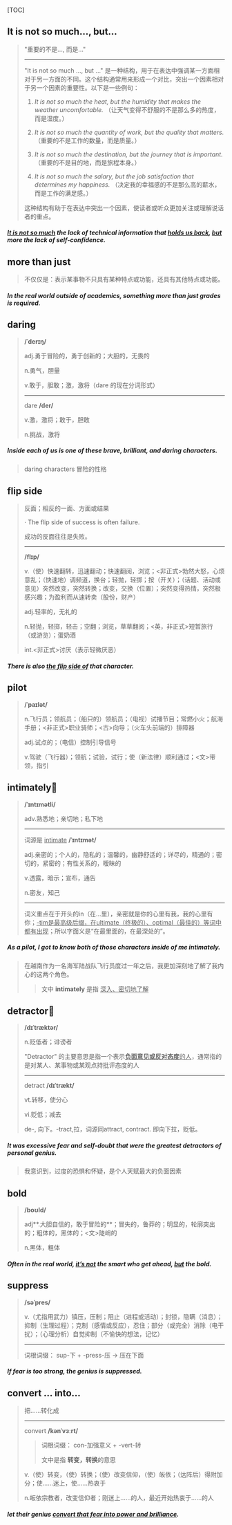 [TOC]

## It is not so much..., but...

> "重要的不是..., 而是..."
>
> ---
>
> "It is not so much ..., but ..." 是一种结构，用于在表达中强调某一方面相对于另一方面的不同。这个结构通常用来形成一个对比，突出一个因素相对于另一个因素的重要性。以下是一些例句：
>
> 1. *It is not so much the heat, but the humidity that makes the weather uncomfortable.* （让天气变得不舒服的不是那么多的热度，而是湿度。）
>   
> 2. *It is not so much the quantity of work, but the quality that matters.* （重要的不是工作的数量，而是质量。）
>
> 3. *It is not so much the destination, but the journey that is important.* （重要的不是目的地，而是旅程本身。）
>
> 4. *It is not so much the salary, but the job satisfaction that determines my happiness.* （决定我的幸福感的不是那么高的薪水，而是工作的满足感。）
>
> 这种结构有助于在表达中突出一个因素，使读者或听众更加关注或理解说话者的重点。

##### **<u>It is not so much</u>** the lack of technical information that <u>holds us back</u>, **<u>but</u>** more the lack of self-confidence.

## more than just

> 不仅仅是：表示某事物不只具有某种特点或功能，还具有其他特点或功能。

##### In the real world outside of academics, something **more than just** grades is required.

## daring

> **/ˈderɪŋ/**
>
> adj.勇于冒险的，勇于创新的；大胆的，无畏的
>
> n.勇气，胆量
>
> v.敢于，胆敢；激，激将（dare 的现在分词形式）
>
> ---
>
> dare	**/der/**
>
> v.激，激将；敢于，胆敢
>
> n.挑战，激将

##### Inside each of us is one of these brave, brilliant, and **daring** characters.

> daring characters 冒险的性格

## flip side

> 反面；相反的一面、方面或结果
>
> · The flip side of success is often failure.
>
> 成功的反面往往是失败。
>
> ---
>
> **/flɪp/**
>
> v.（使）快速翻转，迅速翻动；快速翻阅，浏览；<非正式>勃然大怒，心烦意乱；（快速地）调频道，换台；轻抛，轻掷；按（开关）；（话题、活动或意见）突然改变，突然转换；改变，交换（位置）；突然变得热情，突然极感兴趣；为盈利而从速转卖（股份，财产）
>
> adj.轻率的，无礼的
>
> n.轻抛，轻掷，轻击；空翻；浏览，草草翻阅；<英，非正式>短暂旅行（或游览）；蛋奶酒
>
> int.<非正式>讨厌（表示轻微厌恶）

##### There is also <u>the **flip** **side** of</u> that character.

## pilot

> **/ˈpaɪlət/**
>
> n.飞行员；领航员；（船只的）领航员；（电视）试播节目；常燃小火；航海手册；<非正式>职业骑师；<古>向导；（火车头前端的）排障器
>
> adj.试点的；（电信）控制引导信号
>
> v.驾驶（飞行器）；领航；试验，试行；使（新法律）顺利通过；<文>带领，指引

## intimately🚩

> **/ˈɪntɪmətli/**
>
> adv.熟悉地；亲切地；私下地
>
> ---
>
> 词源是 	<u>intimate</u>	**/ˈɪntɪmət/**	
>
> adj.亲密的；个人的，隐私的；温馨的，幽静舒适的；详尽的，精通的；密切的，紧密的；有性关系的，暧昧的
>
> v.透露，暗示；宣布，通告
>
> n.密友，知己
>
> ---
>
> 词义重点在于开头的in（在...里），亲密就是你的心里有我，我的心里有你；<u>-tim是最高级后缀，在ultimate（终极的）、optimal（最佳的）等词中都有出现</u>；所以字面义是“在最里面的，在最深处的”。

##### As a **pilot**, I got to know both of those characters inside of me **intimately**.

> 在越南作为一名海军陆战队飞行员度过一年之后，我更加深刻地了解了我内心的这两个角色。
>
> > 文中 **intimately** 是指 <u>深入、密切地了解</u>

## detractor🚩

> **/dɪˈtræktər/**
>
> n.贬低者；诽谤者
>
> "Detractor" 的主要意思是指一个表示<u>**负面意见或反对态度**的人</u>，通常指的是对某人、某事物或某观点持批评态度的人
>
> ---
>
> detract	**/dɪˈtrækt/**
>
> vt.转移，使分心
>
> vi.贬低；减去
>
> de-, 向下。-tract,拉，词源同attract, contract. 即向下拉，贬低。

##### It was excessive fear and self-doubt that were the greatest **detractors** of personal genius.

> 我意识到，过度的恐惧和怀疑，是个人天赋最大的负面因素

## bold

> **/boʊld/**
>
> adj**.大胆自信的，敢于冒险的**；冒失的，鲁莽的；明显的，轮廓突出的；粗体的，黑体的；<文>陡峭的
>
> n.黑体，粗体

##### Often in the real world, <u>it’s not</u> the smart who get ahead, <u>but</u> the **bold**.

## suppress

> **/səˈpres/**
>
> v.（尤指用武力）镇压，压制；阻止（进程或活动）；封锁，隐瞒（消息）；抑制（生理过程）；克制（感情或反应），忍住；部分（或完全）消除（电干扰）；（心理分析）自觉抑制（不愉快的想法，记忆）
>
> ---
>
> 词根词缀： sup-下 + -press-压 → 压在下面

##### If fear is too strong, the genius is **suppressed**.

## convert ... into...

> 把……转化成
>
> ---
>
> convert	**/kənˈvɜːrt/**
>
> > 词根词缀： con-加强意义 + -vert-转
> >
> > 文中是指 **转变，转换**的意思
>
> v.（使）转变，（使）转换；（使）改变信仰，（使）皈依；（达阵后）得附加分；使……迷上，使……热衷于
>
> n.皈依宗教者，改变信仰者；刚迷上……的人，最近开始热衷于……的人

##### let their genius <u>**convert** that fear **into** power and brilliance</u>.

